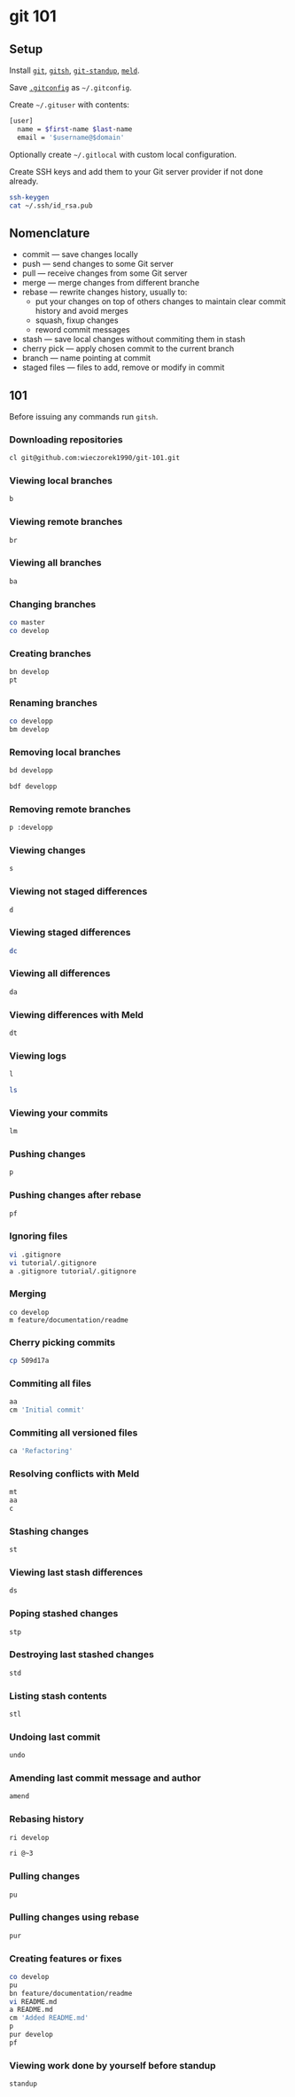 # git 101

## Setup

Install [`git`](https://git-scm.com/download/linux), [`gitsh`](https://github.com/thoughtbot/gitsh/blob/master/CONTRIBUTING.md#contributing-a-feature), [`git-standup`](https://github.com/kamranahmedse/git-standup), [`meld`](http://meldmerge.org/).

Save [`.gitconfig`](https://github.com/wieczorek1990/dotfiles/blob/master/.gitconfig) as `~/.gitconfig`.

Create `~/.gituser` with contents:

```sh
[user]
  name = $first-name $last-name
  email = '$username@$domain'
```

Optionally create `~/.gitlocal` with custom local configuration.

Create SSH keys and add them to your Git server provider if not done already.

```sh
ssh-keygen
cat ~/.ssh/id_rsa.pub
```

## Nomenclature

* commit — save changes locally
* push — send changes to some Git server
* pull — receive changes from some Git server
* merge — merge changes from different branche
* rebase — rewrite changes history, usually to:
  * put your changes on top of others changes to maintain clear commit history and avoid merges
  * squash, fixup changes
  * reword commit messages
* stash — save local changes without commiting them in stash
* cherry pick — apply chosen commit to the current branch
* branch — name pointing at commit
* staged files — files to add, remove or modify in commit

## 101

Before issuing any commands run `gitsh`.

### Downloading repositories

```sh
cl git@github.com:wieczorek1990/git-101.git
```

### Viewing local branches

```sh
b
```

### Viewing remote branches

```sh
br
```

### Viewing all branches

```sh
ba
```

### Changing branches

```sh
co master
co develop
```

### Creating branches

```sh
bn develop
pt
```

### Renaming branches

```sh
co developp
bm develop
```

### Removing local branches

```sh
bd developp
```

```sh
bdf developp
```

### Removing remote branches

```sh
p :developp
```

### Viewing changes

```sh
s
```

### Viewing not staged differences

```sh
d
```

### Viewing staged differences

```sh
dc
```

### Viewing all differences

```sh
da
```

### Viewing differences with Meld

```sh
dt
```

### Viewing logs

```sh
l
```

```sh
ls
```

### Viewing your commits

```sh
lm
```

### Pushing changes

```sh
p
```

### Pushing changes after rebase

```sh
pf
```

### Ignoring files

```sh
vi .gitignore
vi tutorial/.gitignore
a .gitignore tutorial/.gitignore
```

### Merging

```
co develop
m feature/documentation/readme
```

### Cherry picking commits

```sh
cp 509d17a
```

### Commiting all files

```sh
aa
cm 'Initial commit'
```

### Commiting all versioned files

```sh
ca 'Refactoring'
```

### Resolving conflicts with Meld

```sh
mt
aa
c
```

### Stashing changes

```sh
st
```

### Viewing last stash differences

```sh
ds
```

### Poping stashed changes

```sh
stp
```

### Destroying last stashed changes

```sh
std
```

### Listing stash contents

```sh
stl
```

### Undoing last commit

```sh
undo
```

### Amending last commit message and author

```sh
amend
```

### Rebasing history

```sh
ri develop
```

```sh
ri @~3
```

### Pulling changes

```sh
pu
```

### Pulling changes using rebase

```sh
pur
```

### Creating features or fixes

```sh
co develop
pu
bn feature/documentation/readme
vi README.md
a README.md
cm 'Added README.md'
p
pur develop
pf
```

### Viewing work done by yourself before standup

```sh
standup
```

